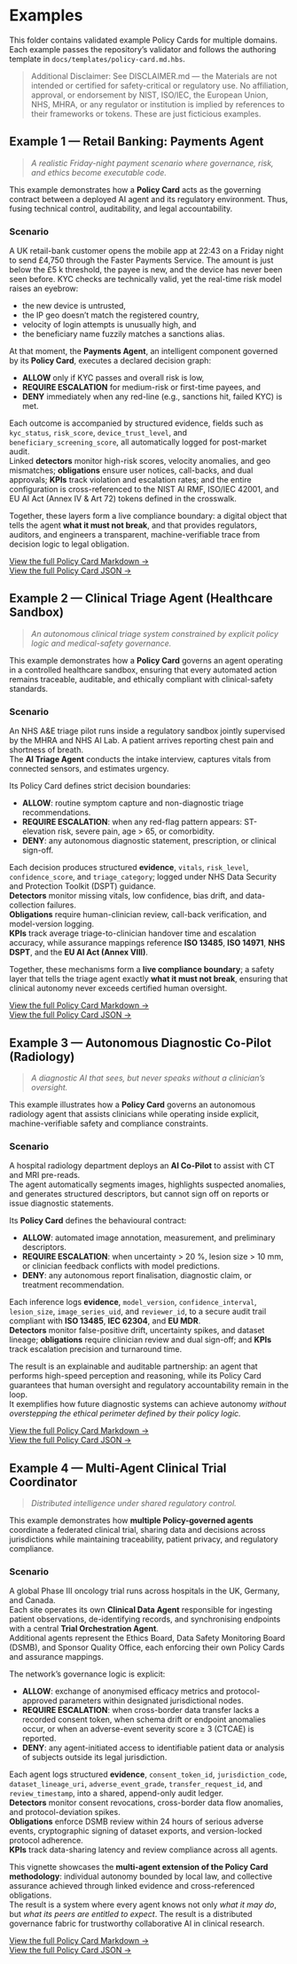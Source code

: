 # Examples

This folder contains validated example Policy Cards for multiple domains.
Each example passes the repository’s validator and follows the
authoring template in `docs/templates/policy-card.md.hbs`.

> Additional Disclaimer: See DISCLAIMER.md — the Materials are not intended or certified for safety-critical or regulatory use. No affiliation, approval, or endorsement by NIST, ISO/IEC, the European Union, NHS, MHRA, or any regulator or institution is implied by references to their frameworks or tokens. These are just ficticious examples.


## Example 1 — Retail Banking: Payments Agent

> *A realistic Friday-night payment scenario where governance, risk, and ethics become executable code.*

This example demonstrates how a **Policy Card** acts as the governing contract between a deployed AI agent and its regulatory environment. Thus, fusing technical control, auditability, and legal accountability.

### Scenario

A UK retail-bank customer opens the mobile app at 22:43 on a Friday night to send £4,750 through the Faster Payments Service. The amount is just below the £5 k threshold, the payee is new, and the device has never been seen before. KYC checks are technically valid, yet the real-time risk model raises an eyebrow:

* the new device is untrusted,  
* the IP geo doesn’t match the registered country,  
* velocity of login attempts is unusually high, and  
* the beneficiary name fuzzily matches a sanctions alias.

At that moment, the **Payments Agent**, an intelligent component governed by its **Policy Card**, executes a declared decision graph:  

* **ALLOW** only if KYC passes and overall risk is low,  
* **REQUIRE ESCALATION** for medium-risk or first-time payees, and  
* **DENY** immediately when any red-line (e.g., sanctions hit, failed KYC) is met.  

Each outcome is accompanied by structured evidence, fields such as `kyc_status`, `risk_score`, `device_trust_level`, and `beneficiary_screening_score`, all automatically logged for post-market audit.  
Linked **detectors** monitor high-risk scores, velocity anomalies, and geo mismatches; **obligations** ensure user notices, call-backs, and dual approvals; **KPIs** track violation and escalation rates; and the entire configuration is cross-referenced to the NIST AI RMF, ISO/IEC 42001, and EU AI Act (Annex IV & Art 72) tokens defined in the crosswalk.

Together, these layers form a live compliance boundary: a digital object that tells the agent **what it must not break**, and that provides regulators, auditors, and engineers a transparent, machine-verifiable trace from decision logic to legal obligation.

[View the full Policy Card Markdown →](retail_banking.md)  
[View the full Policy Card JSON →](retail_banking.json)


## Example 2 — Clinical Triage Agent (Healthcare Sandbox)

> *An autonomous clinical triage system constrained by explicit policy logic and medical-safety governance.*

This example demonstrates how a **Policy Card** governs an agent operating in a controlled healthcare sandbox, ensuring that every automated action remains traceable, auditable, and ethically compliant with clinical-safety standards.

### Scenario

An NHS A&E triage pilot runs inside a regulatory sandbox jointly supervised by the MHRA and NHS AI Lab. A patient arrives reporting chest pain and shortness of breath.  
The **AI Triage Agent** conducts the intake interview, captures vitals from connected sensors, and estimates urgency.

Its Policy Card defines strict decision boundaries:

* **ALLOW**: routine symptom capture and non-diagnostic triage recommendations.  
* **REQUIRE ESCALATION**: when any red-flag pattern appears: ST-elevation risk, severe pain, age > 65, or comorbidity.  
* **DENY**: any autonomous diagnostic statement, prescription, or clinical sign-off.

Each decision produces structured **evidence**, `vitals`, `risk_level`, `confidence_score`, and `triage_category`; logged under NHS Data Security and Protection Toolkit (DSPT) guidance.  
**Detectors** monitor missing vitals, low confidence, bias drift, and data-collection failures.  
**Obligations** require human-clinician review, call-back verification, and model-version logging.  
**KPIs** track average triage-to-clinician handover time and escalation accuracy, while assurance mappings reference **ISO 13485**, **ISO 14971**, **NHS DSPT**, and the **EU AI Act (Annex VIII)**.

Together, these mechanisms form a **live compliance boundary**; a safety layer that tells the triage agent exactly **what it must not break**, ensuring that clinical autonomy never exceeds certified human oversight.

[View the full Policy Card Markdown →](clinical_triage.md)  
[View the full Policy Card JSON →](clinical_triage.json)


## Example 3 — Autonomous Diagnostic Co-Pilot (Radiology)

> *A diagnostic AI that sees, but never speaks without a clinician’s oversight.*

This example illustrates how a **Policy Card** governs an autonomous radiology agent that assists clinicians while operating inside explicit, machine-verifiable safety and compliance constraints.

### Scenario

A hospital radiology department deploys an **AI Co-Pilot** to assist with CT and MRI pre-reads.  
The agent automatically segments images, highlights suspected anomalies, and generates structured descriptors, but cannot sign off on reports or issue diagnostic statements.  

Its **Policy Card** defines the behavioural contract:

* **ALLOW**: automated image annotation, measurement, and preliminary descriptors.  
* **REQUIRE ESCALATION**: when uncertainty > 20 %, lesion size > 10 mm, or clinician feedback conflicts with model predictions.  
* **DENY**: any autonomous report finalisation, diagnostic claim, or treatment recommendation.

Each inference logs **evidence**, `model_version`, `confidence_interval`, `lesion_size`, `image_series_uid`, and `reviewer_id`, to a secure audit trail compliant with **ISO 13485**, **IEC 62304**, and **EU MDR**.  
**Detectors** monitor false-positive drift, uncertainty spikes, and dataset lineage; **obligations** require clinician review and dual sign-off; and **KPIs** track escalation precision and turnaround time.

The result is an explainable and auditable partnership: an agent that performs high-speed perception and reasoning, while its Policy Card guarantees that human oversight and regulatory accountability remain in the loop.  
It exemplifies how future diagnostic systems can achieve autonomy *without overstepping the ethical perimeter defined by their policy logic.*

[View the full Policy Card Markdown →](diagnostic_copilot.md)  
[View the full Policy Card JSON →](diagnostic_copilot.json)


## Example 4 — Multi-Agent Clinical Trial Coordinator

> *Distributed intelligence under shared regulatory control.*

This example demonstrates how **multiple Policy-governed agents** coordinate a federated clinical trial, sharing data and decisions across jurisdictions while maintaining traceability, patient privacy, and regulatory compliance.

### Scenario

A global Phase III oncology trial runs across hospitals in the UK, Germany, and Canada.  
Each site operates its own **Clinical Data Agent** responsible for ingesting patient observations, de-identifying records, and synchronising endpoints with a central **Trial Orchestration Agent**.  
Additional agents represent the Ethics Board, Data Safety Monitoring Board (DSMB), and Sponsor Quality Office, each enforcing their own Policy Cards and assurance mappings.

The network’s governance logic is explicit:

* **ALLOW**: exchange of anonymised efficacy metrics and protocol-approved parameters within designated jurisdictional nodes.  
* **REQUIRE ESCALATION**: when cross-border data transfer lacks a recorded consent token, when schema drift or endpoint anomalies occur, or when an adverse-event severity score ≥ 3 (CTCAE) is reported.  
* **DENY**: any agent-initiated access to identifiable patient data or analysis of subjects outside its legal jurisdiction.

Each agent logs structured **evidence**, `consent_token_id`, `jurisdiction_code`, `dataset_lineage_uri`, `adverse_event_grade`, `transfer_request_id`, and `review_timestamp`, into a shared, append-only audit ledger.  
**Detectors** monitor consent revocations, cross-border data flow anomalies, and protocol-deviation spikes.  
**Obligations** enforce DSMB review within 24 hours of serious adverse events, cryptographic signing of dataset exports, and version-locked protocol adherence.  
**KPIs** track data-sharing latency and review compliance across all agents.

This vignette showcases the **multi-agent extension of the Policy Card methodology**: individual autonomy bounded by local law, and collective assurance achieved through linked evidence and cross-referenced obligations.  
The result is a system where every agent knows not only *what it may do*, but *what its peers are entitled to expect*. The result is a distributed governance fabric for trustworthy collaborative AI in clinical research.

[View the full Policy Card Markdown →](clinical_trial.md)  
[View the full Policy Card JSON →](clinical_trial.json)

